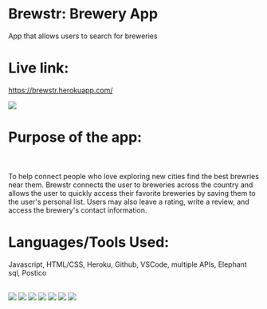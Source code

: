 # Brewstr: Brewery App
App that allows users to search for breweries

# Live link:
https://brewstr.herokuapp.com/

![](https://user-images.githubusercontent.com/71364408/113429689-f3426100-93a6-11eb-8e65-f7c1cc2c9c17.png)


# Purpose of the app: <br/><br/>
To help connect people who love exploring new cities find the best brewries near them. Brewstr connects the user to breweries across the country and allows the user to quickly access their favorite breweries by saving them to the user's personal list. Users may also leave a rating, write a review, and access the brewery's contact information.

# Languages/Tools Used:
Javascript, HTML/CSS, Heroku, Github, VSCode, multiple APIs, Elephant sql, Postico <br/><br/>


![](https://user-images.githubusercontent.com/71364408/113431958-8df06f00-93aa-11eb-9742-2d3f21d163df.png)
![](https://user-images.githubusercontent.com/71364408/113431270-7e245b00-93a9-11eb-95c8-3a55224fad2c.png)
![](https://user-images.githubusercontent.com/71364408/113431289-84b2d280-93a9-11eb-8040-a868b9eca8c1.png)
![](https://user-images.githubusercontent.com/71364408/113431316-909e9480-93a9-11eb-98a3-40c91fbc23a1.png)
![](https://user-images.githubusercontent.com/71364408/113431332-95634880-93a9-11eb-98b4-5c2e986accd0.png)
![](https://user-images.githubusercontent.com/71364408/113431338-97c5a280-93a9-11eb-913d-334de246edb7.png)
![](https://user-images.githubusercontent.com/71364408/113431354-a01ddd80-93a9-11eb-99f0-7f4c6dfbf4df.png)






